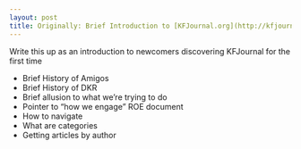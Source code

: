 ```yaml
---
layout: post
title: Originally: Brief Introduction to [KFJournal.org](http://kfjournal.org)
---
```


Write this up as an introduction to newcomers discovering KFJournal for the first time

* Brief History of Amigos
* Brief History of DKR
* Brief allusion to what we’re trying to do
* Pointer to “how we engage” ROE document
* How to navigate
* What are categories
* Getting articles by author
